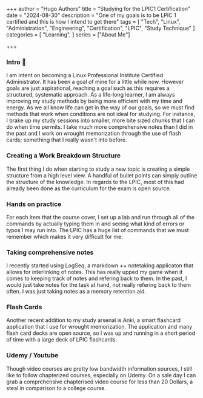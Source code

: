 +++
author = "Hugo Authors"
title = "Studying for the LPIC1 Certification"
date = "2024-08-30"
description = "One of my goals is to be LPIC 1 certified and this is how I intend to get there"
tags = [
  "Tech", "Linux", "Administration", "Engineering", "Certification", "LPIC", "Study Technique"
]
categories = [
    "Learning",
]
series = ["About Me"]

+++

<!--more-->

### Intro 👋

I am intent on becoming a Linux Professional Institute Certified Administrator. It has been a goal of mine for a little while now. However goals are just aspirational, reaching a goal such as this requires a structured, systematic approach. As a life-long learner, I am always improving my study methods by being more efficient with my time and energy. As we all know life can get in the way of our goals, so we must find methods that work when conditions are not ideal for studying. For instance, I brake up my study sessions into smaller, more bite sized chunks that I can do when time permits. I take much more comprehensive notes than I did in the past and I work on wrought memorization through the use of flash cards; something that I really wasn't into before.

### Creating a Work Breakdown Structure

The first thing I do when starting to study a new topic is creating a simple structure from a high level view. A handful of bullet points can simply outline the structure of the knowledge. In regards to the LPIC, most of this had already been done as the curriculum for the exam is open source.

### Hands on practice

For each item that the course cover, I set up a lab and run through all of the commands by actually typing them in and seeing what kind of errors or typos I may run into. The LPIC has a huge list of commands that we must remember which makes it very difficult for me.

### Taking comprehensive notes

I recently started using LogSeq, a markdown ++ notetaking applicaton that allows for interlinking of notes. This has really upped my game when it comes to keeping track of notes and refering back to them. In the past, I would just take notes for the task at hand, not really refering back to them often. I was just taking notes as a memory retention aid.

### Flash Cards

Another recent addition to my study arsenal is Anki, a smart flashcard application that I use for wrought memorization. The application and many flash card decks are open source, so I was up and running in a short period of time with a large deck of LPIC flashcards.

### Udemy / Youtube

Though video courses are pretty low bandwidth information sources, I still like to follow chapterized courses, especially on Udemy. On a sale day I can grab a comprehensive chapterised video course for less than 20 Dollars, a steal in comparison to a college course.





